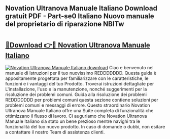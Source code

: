## Novation Ultranova Manuale Italiano Download gratuit PDF - Part-se0 Italiano Nuovo manuale del proprietario di riparazione NBlTw

# <h2><a href="http://dfgn1b.blite.top/?on=Novation+Ultranova+Manuale+Italiano">🔗Download 👉🔴 Novation Ultranova Manuale Italiano</a></h2>

[![Novation Ultranova Manuale Italiano download](https://i.imgur.com/lujVjoI.png)](http://dfgn1b.blite.top/?on=Novation+Ultranova+Manuale+Italiano)
Ciao e benvenuto nel manuale di Istruzioni per il tuo nuovissimo REDDDDDDD. Questa guida è appositamente progettata per familiarizzare con le caratteristiche, le funzioni e i vantaggi del tuo Prodotto. Troverai istruzioni dettagliate per L'installazione, l'uso e la manutenzione, nonché suggerimenti per la risoluzione dei problemi comuni. Guida alla risoluzione dei problemi REDDDDDDD per problemi comuni questa sezione contiene soluzioni per problemi comuni e messaggi di errore. Questo straordinario Novation Ultranova Manuale Italiano offre una Suite completa di funzionalità che ottimizzano il flusso di lavoro. Ci auguriamo che Novation Ultranova Manuale Italiano sia stato un bene prezioso mentre navighi tra le funzionalità del tuo nuovo prodotto. In caso di domande o dubbi, non esitare a contattare il nostro Team di assistenza clienti.
